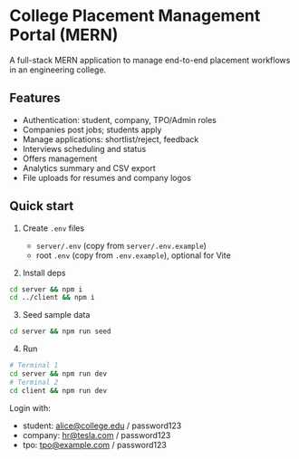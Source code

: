 # College Placement Management Portal (MERN)

A full-stack MERN application to manage end-to-end placement workflows in an engineering college.

## Features
- Authentication: student, company, TPO/Admin roles
- Companies post jobs; students apply
- Manage applications: shortlist/reject, feedback
- Interviews scheduling and status
- Offers management
- Analytics summary and CSV export
- File uploads for resumes and company logos

## Quick start

1. Create `.env` files
   - `server/.env` (copy from `server/.env.example`)
   - root `.env` (copy from `.env.example`), optional for Vite

2. Install deps
```bash
cd server && npm i
cd ../client && npm i
```

3. Seed sample data
```bash
cd server && npm run seed
```

4. Run
```bash
# Terminal 1
cd server && npm run dev
# Terminal 2
cd client && npm run dev
```

Login with:
- student: alice@college.edu / password123
- company: hr@tesla.com / password123
- tpo: tpo@example.com / password123
